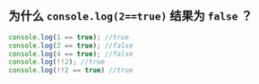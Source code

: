 ## 为什么 `console.log(2==true)` 结果为 `false` ？

```javascript
console.log(1 == true); //true
console.log(2 == true); //false
console.log(4 == true); //false
console.log(!!2); //true
console.log(!!2 == true) //true
```

